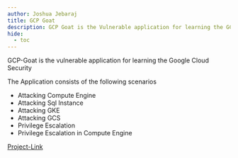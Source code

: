 ```yaml
---
author: Joshua Jebaraj
title: GCP Goat 
description: GCP Goat is the Vulnerable application for learning the GCP Security
hide:
  - toc
---
```


GCP-Goat is the vulnerable application for learning the Google Cloud Security

The Application consists of the following scenarios

* Attacking Compute Engine
* Attacking Sql Instance
* Attacking GKE
* Attacking GCS
* Privilege Escalation
* Privilege Escalation in Compute Engine


[Project-Link](https://gcpgoat.joshuajebaraj.com/) 
